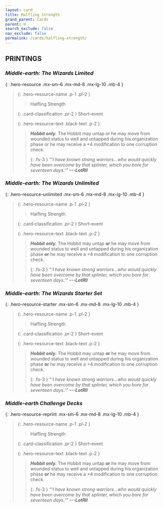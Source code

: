 ```yaml
---
layout: card
title: Halfling Strength
grand_parent: Cards
parent: H
search_exclude: false
nav_exclude: false
permalink: /cards/halfling-strength/
---
```


## PRINTINGS


### _Middle-earth: The Wizards Limited_

{: .hero-resource .mx-sm-6 .mx-md-8 .mx-lg-10 .mb-4 }
> {: .hero-resource-name .p-1 .pl-2 }
> > <div class="card-mp"></div>
> > <div class="card-name">Halfling Strength</div>
>
> {: .card-classification .pr-2 }
> Short-event
>
> {: .hero-resource-text .black-text .p-2 }
> > _**Hobbit only.**_ The Hobbit may untap or he may move from wounded status to well and untapped during his organization phase or he may receive a +4 modification to one corruption check. 
> > 
> > {: .fs-3 } 
> > _“‘I have known strong warriors...who would quickly have been overcome by that splinter, which you bore for seventeen days.’”_ ***---&#65279;LotRII*** 
> 

### _Middle-earth: The Wizards Unlimited_

{: .hero-resource-unlimited .mx-sm-6 .mx-md-8 .mx-lg-10 .mb-4 }
> {: .hero-resource-name .p-1 .pl-2 }
> > <div class="card-mp"></div>
> > <div class="card-name">Halfling Strength</div>
>
> {: .card-classification .pr-2 }
> Short-event
>
> {: .hero-resource-text .black-text .p-2 }
> > _**Hobbit only.**_ The Hobbit may untap **or** he may move from wounded status to well and untapped during his organization phase **or** he may receive a +4 modification to one corruption check. 
> > 
> > {: .fs-3 } 
> > _“‘I have known strong warriors...who would quickly have been overcome by that splinter, which you bore for seventeen days.’”_ ***---&#65279;LotRII*** 
> 

### _Middle-earth: The Wizards Starter Set_

{: .hero-resource-starter .mx-sm-6 .mx-md-8 .mx-lg-10 .mb-4 }
> {: .hero-resource-name .p-1 .pl-2 }
> > <div class="card-mp"></div>
> > <div class="card-name">Halfling Strength</div>
>
> {: .card-classification .pr-2 }
> Short-event
>
> {: .hero-resource-text .black-text .p-2 }
> > _**Hobbit only.**_ The Hobbit may untap **or** he may move from wounded status to well and untapped during his organization phase **or** he may receive a +4 modification to one corruption check. 
> > 
> > {: .fs-3 } 
> > _“‘I have known strong warriors...who would quickly have been overcome by that splinter, which you bore for seventeen days.’”_ ***---&#65279;LotRII*** 
> 

### _Middle-earth Challenge Decks_

{: .hero-resource-reprint .mx-sm-6 .mx-md-8 .mx-lg-10 .mb-4 }
> {: .hero-resource-name .p-1 .pl-2 }
> > <div class="card-mp"></div>
> > <div class="card-name">Halfling Strength</div>
>
> {: .card-classification .pr-2 }
> Short-event
>
> {: .hero-resource-text .black-text .p-2 }
> > _**Hobbit only.**_ The Hobbit may untap **or** he may move from wounded status to well and untapped during his organization phase **or** he may receive a +4 modification to one corruption check. 
> > 
> > {: .fs-3 } 
> > _“‘I have known strong warriors...who would quickly have been overcome by that splinter, which you bore for seventeen days.’”_ ***---&#65279;LotRII*** 
> 
